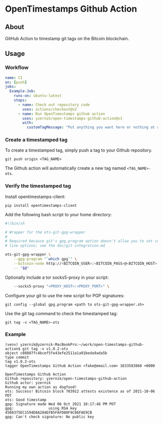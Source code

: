 # OpenTimestamps Github Action

## About

GitHub Action to timestamp git tags on the Bitcoin blockchain.

## Usage

### Workflow

```yaml
name: CI
on: [push]
jobs:
  Example-Job:
    runs-on: ubuntu-latest
    steps:
      - name: Check out repository code
        uses: actions/checkout@v2
      - name: Run OpenTimestamps github action
        uses: yzernik/open-timestamps-github-action@v1
        with:
          customTagMessage: "Put anything you want here or nothing at all."
```

### Create a timestamped tag

To create a timestamped tag, simply push a tag to your Github repository.

```
git push origin <TAG_NAME>
```

The Github action will automatically create a new tag named `<TAG_NAME>-ots`.


### Verify the timestamped tag

Install opentimestamps-client:

```
pip install opentimestamps-client
```

Add the following bash script to your home directory:

```bash
#!/bin/sh

# Wrapper for the ots-git-gpg-wrapper
#
# Required because git's gpg.program option doesn't allow you to set command
# line options; see the doc/git-integration.md

ots-git-gpg-wrapper \
    --gpg-program "`which gpg`" \
    --bitcoin-node http://<BITCOIN_USER>:<BITCOIN_PASS>@<BITCOIN_HOST>:<BITCOIN_PORT>/ \
    -- "$@"

```

Optionally include a tor socks5-proxy in your script:

```bash
    --socks5-proxy "<PROXY_HOST>:<PROXY_PORT>" \
```

Configure your git to use the new script for PGP signatures:

```
git config --global gpg.program <path to ots-git-gpg-wrapper.sh>
```

Use the git tag command to check the timestamped tag:

```
git tag -v <TAG_NAME>-ots
```


### Example

```
(venv) yzernik@yzernik-MacBookPro:~/work/open-timestamps-github-action$ git tag -v v1.0.2-ots
object c08887fc4bcef5fe43efe2511a1a91beda9ada5b
type commit
tag v1.0.2-ots
tagger OpenTimestamps Github Action <fake@email.com> 1633583868 +0000

OpenTimestamps Github Action
Github repository: yzernik/open-timestamps-github-action
Github actor: yzernik
Running my own action as dogfood!
ots: Success! Bitcoin block 703912 attests existence as of 2021-10-06 PDT
ots: Good timestamp
gpg: Signature made Wed 06 Oct 2021 10:17:48 PM PDT
gpg:                using RSA key 4508375EC1594D8A284EFB5FAFD08F9C86FAE9CB
gpg: Can't check signature: No public key
```
